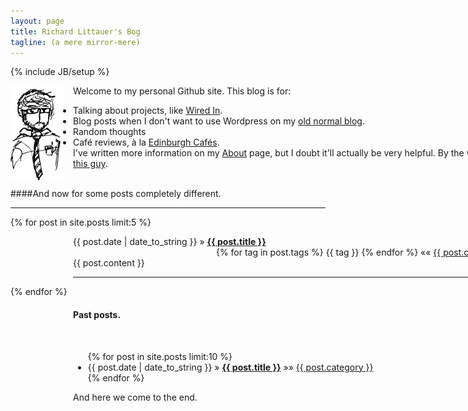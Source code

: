 ```yaml
---
layout: page
title: Richard Littauer's Bog
tagline: (a mere mirror-mere)
---
```

{% include JB/setup %}

<div style="width:800px;">
<img style="float:left;padding-right:15px;" src="images/inktank.png" /> 

Welcome to my personal Github site. This blog is for:<br/>
 - Talking about projects, like <a href="http://github.com/RichardLitt/wired-in">Wired In</a>.<br />
 - Blog posts when I don't want to use Wordpress on my <a href="http://www.burntfen.net">old normal blog</a>.<br />
 - Random thoughts<br />
 - Café reviews, à la <a href='http://www.edinburghcafes.com'>Edinburgh Cafés</a>.<br />
I've written more information on my <a href="about.html">About</a> page, but I
doubt it'll actually be very helpful. By the way, I am <a href="http://www.burntfen.net">this guy</a>.  
</div>
<br />
####And now for some posts completely different. 

<hr />

{% for post in site.posts limit:5 %}
  <div style="width:700px;padding-left:100px;">
  <span>{{ post.date | date_to_string }}</span> &raquo; <a href="{{ BASE_PATH }}{{ post.url }}"><b>{{ post.title }}</b></a>
  <div style="float:right;">      
    <span>{% for tag in post.tags %} {{ tag }} {% endfor %} </span>
    &laquo;&laquo;
    <span><a href="{{ BASE_PATH }}categories.html#{{ post.category }}-ref">
      {{ post.category }}
    </a></span>
  </div>
  <br /><br />
  <span>{{ post.content }}</span>
  <br />
  <hr />
  </div>
{% endfor %}

<div style="width:800px;padding-left:100px;">
<h4>Past posts.</h4>
<br />
<ul class="posts">
  {% for post in site.posts limit:10 %}
    <li><span>{{ post.date | date_to_string }}</span> &raquo; <a href="{{ BASE_PATH }}{{ post.url }}"><b>{{ post.title }}</b></a>
      &raquo;&raquo;
      <span>
      <a href="{{ BASE_PATH }}categories.html#{{ post.category }}-ref">
        {{ post.category }}
      </a>
      </span>
    </li>
  {% endfor %}
</ul>

And here we come to the end. 
</div>
